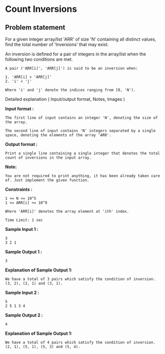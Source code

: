 Count Inversions
================

Problem statement
-----------------

For a given integer array/list 'ARR' of size 'N' containing all distinct values, find the total number of 'Inversions' that may exist.

An inversion is defined for a pair of integers in the array/list when the following two conditions are met.

    A pair ('ARR[i]', 'ARR[j]') is said to be an inversion when:
    
    1. 'ARR[i] > 'ARR[j]' 
    2. 'i' < 'j'
    
    Where 'i' and 'j' denote the indices ranging from [0, 'N').
    

Detailed explanation ( Input/output format, Notes, Images )

**Input format :**

    The first line of input contains an integer 'N', denoting the size of the array.
    
    The second line of input contains 'N' integers separated by a single space, denoting the elements of the array 'ARR'.
    

**Output format :**

    Print a single line containing a single integer that denotes the total count of inversions in the input array.
    

**Note:**

    You are not required to print anything, it has been already taken care of. Just implement the given function.  
    

**Constraints :**

    1 <= N <= 10^5 
    1 <= ARR[i] <= 10^9
    
    Where 'ARR[i]' denotes the array element at 'ith' index.
    
    Time Limit: 1 sec
    

**Sample Input 1 :**

    3
    3 2 1
    

**Sample Output 1 :**

    3
    

**Explanation of Sample Output 1:**

    We have a total of 3 pairs which satisfy the condition of inversion. (3, 2), (2, 1) and (3, 1).
    

**Sample Input 2 :**

    5
    2 5 1 3 4
    

**Sample Output 2 :**

    4
    

**Explanation of Sample Output 1:**

    We have a total of 4 pairs which satisfy the condition of inversion. (2, 1), (5, 1), (5, 3) and (5, 4).
